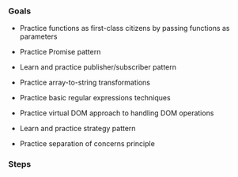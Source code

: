 ### Goals

- Practice functions as first-class citizens by passing functions as parameters
- Practice Promise pattern
- Learn and practice publisher/subscriber pattern
- Practice array-to-string transformations
- Practice basic regular expressions techniques

- Practice virtual DOM approach to handling DOM operations

- Learn and practice strategy pattern
- Practice separation of concerns principle

### Steps
